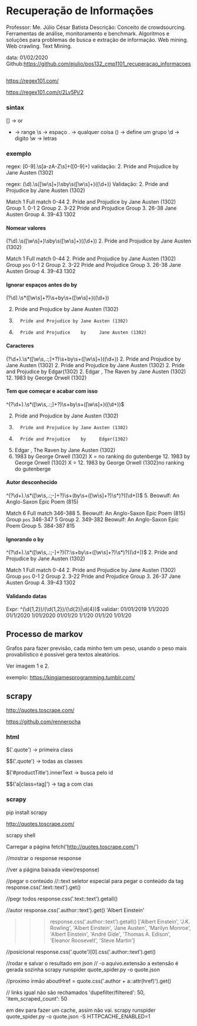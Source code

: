 # Recuperação de Informações
Professor: Me. Júlio César Batista
Descrição: 
Conceito de crowdsourcing. Ferramentas de análise, monitoramento e
benchmark. Algoritmos e soluções para problemas de busca e extração
de informação. Web mining. Web crawling. Text Mining.

data: 01/02/2020
Github:https://github.com/ejulio/pos132_cmp1101_recuperacao_informacoes


##
https://regex101.com/

https://regex101.com/r/2Lv5Pj/2

### sintax
[] -> or
- -> range
\s -> espaço
. -> qualquer coisa
() -> define um grupo
\d -> digito
\w -> letras


### exemplo

regex: [0-9]\.\s[a-zA-Z\s]+\([0-9]+\)
validação: 2. Pride and Projudice by Jane Austen (1302)

regex: (\d)\.\s([\w\s]+)\sby\s([\w\s]+)\((\d+)\)
Validação: 2. Pride and Projudice by Jane Austen (1302)

Match 1
Full match	0-44	2. Pride and Projudice by Jane Austen (1302)
Group 1.	0-1	2
Group 2.	3-22	Pride and Projudice
Group 3.	26-38	Jane Austen 
Group 4.	39-43	1302

#### Nomear valores
(?<pos>\d)\.\s([\w\s]+)\sby\s([\w\s]+)\((\d+)\)
2. Pride and Projudice by Jane Austen (1302)

Match 1
Full match	0-44	2. Pride and Projudice by Jane Austen (1302)
Group `pos`	0-1	2
Group 2.	3-22	Pride and Projudice
Group 3.	26-38	Jane Austen 
Group 4.	39-43	1302


#### Ignorar espaços antes do by

(?<pos>\d)\.\s*([\w\s]+?)\s+by\s+([\w\s]+)\((\d+)\)

2. Pride and Projudice by Jane Austen (1302)
2.       Pride and Projudice by Jane Austen (1302)
2.       Pride and Projudice    by     Jane Austen (1302)


#### Caracteres

(?<pos>\d+)\.\s*([\w\s,.:;]+?)\s+by\s+([\w\s]+)\((\d+)\)
2. Pride and Projudice by Jane Austen (1302)
2.       Pride and Projudice by Jane Austen (1302)
2.       Pride and Projudice    by     Edgar(1302)
2. Edgar , The Raven    by     Jane Austen (1302)
12. 1983 by George Orwell (1302)

#### Tem que começar e acabar com isso

^(?<pos>\d+)\.\s*([\w\s,.:;]+?)\s+by\s+([\w\s]+)\((\d+)\)$


2. Pride and Projudice by Jane Austen (1302)
2.       Pride and Projudice by Jane Austen (1302)
2.       Pride and Projudice    by     Edgar(1302)
2. Edgar , The Raven    by     Jane Austen (1302)
12. 1983 by George Orwell (1302)
X = no ranking do gutenberge 12. 1983 by George Orwell (1302)
X = 12. 1983 by George Orwell (1302)no ranking do gutenberge 


#### Autor desconhecido

^(?<pos>\d+)\.\s*([\w\s,.:;\-]+?)\s+(by\s+([\w\s]+?)\s*)?\((\d+)\)$
5. Beowulf: An Anglo-Saxon Epic Poem (815)

Match 6
Full match	346-388	5. Beowulf: An Anglo-Saxon Epic Poem (815)
Group `pos`	346-347	5
Group 2.	349-382	Beowulf: An Anglo-Saxon Epic Poem
Group 5.	384-387	815

#### Ignorando o by 

^(?<pos>\d+)\.\s*([\w\s,.:;\-]+?)(?:\s+by\s+([\w\s]+?)\s*)?\((\d+)\)$
2. Pride and Projudice by Jane Austen (1302)

Match 1
Full match	0-44	2. Pride and Projudice by Jane Austen (1302)
Group `pos`	0-1	2
Group 2.	3-22	Pride and Projudice
Group 3.	26-37	Jane Austen
Group 4.	39-43	1302

#### Validando datas
Expr: ^(\d{1,2})\/(\d{1,2})\/(\d{2}|\d{4})$
validar: 
01/01/2019
1/1/2020
01/1/2020
1/01/2020
01/01/20
1/1/20
01/1/20
1/01/20

## Processo de markov

Grafos para fazer previsão, cada minho tem um peso,
usando o peso mais provabilistico é possível gera textos aleatórios.

Ver imagem 1 e 2.

exemplo: https://kingjamesprogramming.tumblr.com/


## scrapy

http://quotes.toscrape.com/

https://github.com/rennerocha

### html

$('.quote') -> primeira class

$$('.quote') ->  todas as classes

$('#productTitle').innerText -> busca pelo id

$$('a[class=tag]') -> tag a com clas

### scrapy

pip install scrapy

http://quotes.toscrape.com/

scrapy shell 

Carregar a página
fetch('http://quotes.toscrape.com/')
 
//mostrar o response
response

//ver a página baixada 
view(response) 

//pegar o conteúdo
//::text seletor especial para pegar o conteúdo da tag
response.css('.text::text').get()

//pegr todos 
response.css('.text::text').getall()

//autor
response.css('.author::text').get()
'Albert Einstein'

>>> response.css('.author::text').getall()
['Albert Einstein', 'J.K. Rowling', 'Albert Einstein', 'Jane Austen', 'Marilyn Monroe', 'Albert Einstein', 'André Gide', 'Thomas A. Edison', 'Eleanor Roosevelt', 'Steve Martin']


//posicional
response.css('.quote')[0].css('.author::text').get()

//rodar e salvar o resultado em json
// -o aquivo.extensão a extensão é gerada sozinha
scrapy runspider quote_spider.py -o quote.json

//proximo irmão
aboutHref = quote.css('.author + a::attr(href)').get()

// links igual não são rechamados
'dupefilter/filtered': 50,
'item_scraped_count': 50

em dev para fazer um cache, assim não vai.
scrapy runspider quote_spider.py -o quote.json -S HTTPCACHE_ENABLED=1




